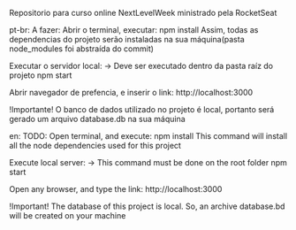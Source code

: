 Repositorio para curso online NextLevelWeek ministrado pela RocketSeat

pt-br:
A fazer:
  Abrir o terminal, executar:
  npm install
  Assim, todas as dependencias do projeto serão instaladas na sua máquina(pasta node_modules foi abstraída do commit)

  Executar o servidor local:
  -> Deve ser executado dentro da pasta raíz do projeto
  npm start

  Abrir navegador de prefencia, e inserir o link:
  http://localhost:3000

  !Importante!
  O banco de dados utilizado no projeto é local, portanto será gerado um arquivo database.db na sua máquina


en:
TODO:
  Open terminal, and execute:
    npm install
  This command will install all the node dependencies used for this project

  Execute local server:
  -> This command must be done on the root folder
  npm start

  Open any browser, and type the link:
  http://localhost:3000

  !Important!
  The database of this project is local. So, an archive database.bd will be created on your machine


